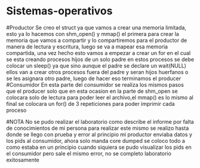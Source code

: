 # Sistemas-operativos

#Productor
Se creo el struct ya que vamos a crear una memoria limitada, esto ya lo hacemos con shm_open() y mmap() el primera para crear la
memoria que vamos a compartir y lo compartiremos para el productor de manera de lectura y escritura, luego se va a mapear esa
memoria compartida, una vez hecho esto vamos a empezar a crear un for en el cual se esta creando procesos hijos de un solo padre
en estos procesos se debe colocar un sleep() ya que sino aunque el padre se declare un wait(NULL) ellos van a crear otros 
procesos fuera del padre y seran hijos huerfanos o se les asignara otro padre, luego de hacer eso terminamos el producer 
#Consumidor
En esta parte del consumidor se realiza los mismos pasos que el producer solo que en esta ocasion en la parte de shm_open se 
colocara solo de lectura para poder leer el archivo,el mmap() es lo mismo al final se colocara un for() de 3 repeticiones para
poder imprimir cada proceso

#NOTA
No se pudo realizar el laboratorio como describe el informe por falta de conocimientos de mi persona para realizar este mismo
se realizo hasta donde se llego con prueba y error al principio mi productor enviaba datos y los pids al consumidor, ahora solo
manda core dumped se coloco todo a como estaba en un principio cuando siquiera se pudo visualizar los pids en el consumidor pero
sale el mismo error, no se completo laboratorio exitosamente
